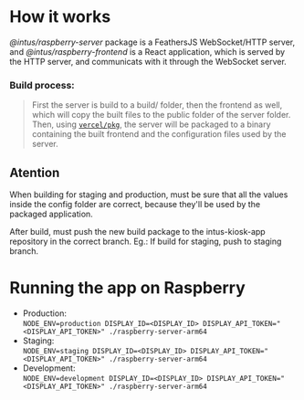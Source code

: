 # How it works
<p><i>@intus/raspberry-server</i> package is a FeathersJS WebSocket/HTTP server, and <i>@intus/raspberry-frontend</i> is a React application, which is served by the HTTP server, and communicats with it through the WebSocket server.</p>

### Build process:
>First the server is build to a build/ folder, then the frontend as well, which will copy the built files to the public folder of the server folder. Then, using [`vercel/pkg`](https://github.com/vercel/pkg), the server will be packaged to a binary containing the built frontend and the configuration files used by the server.

## **Atention**

When building for staging and production, must be sure that all the values inside the config folder are correct, because they'll be used by the packaged application.

After build, must push the new build package to the intus-kiosk-app repository in the correct branch. Eg.: If build for staging, push to staging branch.

# Running the app on Raspberry
* Production: <br>
`NODE_ENV=production DISPLAY_ID=<DISPLAY_ID> DISPLAY_API_TOKEN="<DISPLAY_API_TOKEN>" ./raspberry-server-arm64`
* Staging: <br>
`NODE_ENV=staging DISPLAY_ID=<DISPLAY_ID> DISPLAY_API_TOKEN="<DISPLAY_API_TOKEN>" ./raspberry-server-arm64`
* Development: <br>
`NODE_ENV=development DISPLAY_ID=<DISPLAY_ID> DISPLAY_API_TOKEN="<DISPLAY_API_TOKEN>" ./raspberry-server-arm64`

